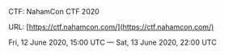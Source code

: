 CTF: NahamCon CTF 2020

URL: [https://ctf.nahamcon.com/](https://ctf.nahamcon.com/)

Fri, 12 June 2020, 15:00 UTC — Sat, 13 June 2020, 22:00 UTC
